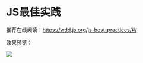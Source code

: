 # JS最佳实践

推荐在线阅读：https://wdd.js.org/js-best-practices/#/

效果预览：

![](http://p3alsaatj.bkt.clouddn.com/20180302102756_kSN8P4_Jietu20180302-102742.jpeg)